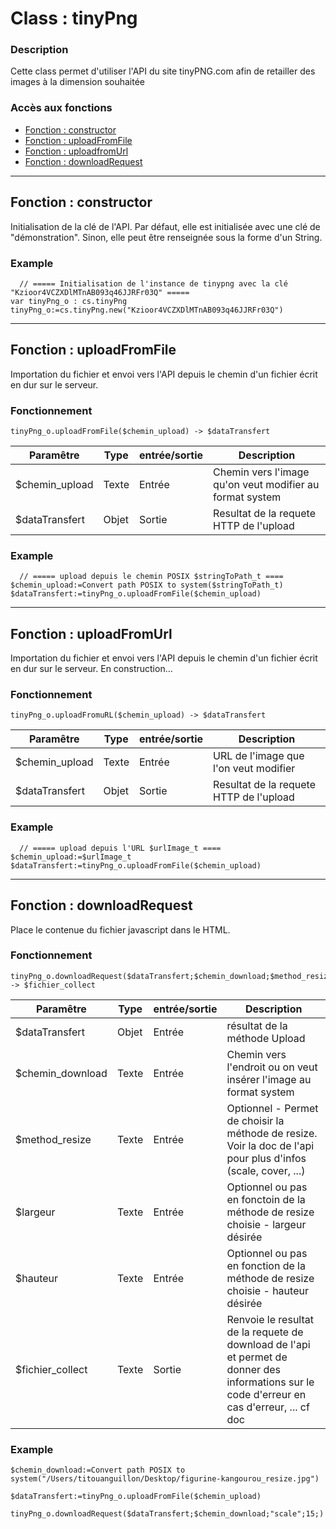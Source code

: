 ﻿<!-- Type your summary here -->
# Class : tinyPng

### Description
Cette class permet d'utiliser l'API du site tinyPNG.com afin de retailler des images à la dimension souhaitée

### Accès aux fonctions
* [Fonction : constructor](#fonction--constructor)
* [Fonction : uploadFromFile](#fonction--uploadFromFile)
* [Fonction : uploadfromUrl](#fonction--uploadfromUrl)
* [Fonction : downloadRequest](#fonction--downloadRequest)


------------------------------------------------------

## Fonction : constructor
Initialisation de la clé de l'API. Par défaut, elle est initialisée avec une clé de "démonstration". Sinon, elle peut être renseignée sous la forme d'un String.


### Example
```4d
  // ===== Initialisation de l'instance de tinypng avec la clé "Kzioor4VCZXDlMTnAB093q46JJRFr03Q" =====
var tinyPng_o : cs.tinyPng
tinyPng_o:=cs.tinyPng.new("Kzioor4VCZXDlMTnAB093q46JJRFr03Q")
```


------------------------------------------------------

## Fonction : uploadFromFile
Importation du fichier et envoi vers l'API depuis le chemin d'un fichier écrit en dur sur le serveur.

### Fonctionnement
```4d
tinyPng_o.uploadFromFile($chemin_upload) -> $dataTransfert
```

| Paramêtre      | Type       | entrée/sortie | Description |
| -------------- | ---------- | ------------- | ----------- |
| $chemin_upload| Texte      | Entrée        | Chemin vers l'image qu'on veut modifier au format system |
| $dataTransfert | Objet     | Sortie        | Resultat de la requete HTTP de l'upload |


### Example
```4d
  // ===== upload depuis le chemin POSIX $stringToPath_t ====
$chemin_upload:=Convert path POSIX to system($stringToPath_t)
$dataTransfert:=tinyPng_o.uploadFromFile($chemin_upload)
```


------------------------------------------------------

## Fonction : uploadFromUrl
Importation du fichier et envoi vers l'API depuis le chemin d'un fichier écrit en dur sur le serveur. En construction...

### Fonctionnement
```4d
tinyPng_o.uploadFromuRL($chemin_upload) -> $dataTransfert
```

| Paramêtre      | Type       | entrée/sortie | Description |
| -------------- | ---------- | ------------- | ----------- |
| $chemin_upload| Texte      | Entrée        | URL de l'image que l'on veut modifier |
| $dataTransfert | Objet     | Sortie        | Resultat de la requete HTTP de l'upload |


### Example
```4d
  // ===== upload depuis l'URL $urlImage_t ====
$chemin_upload:=$urlImage_t
$dataTransfert:=tinyPng_o.uploadFromFile($chemin_upload)
```


------------------------------------------------------

## Fonction : downloadRequest
Place le contenue du fichier javascript dans le HTML.

### Fonctionnement
```4d
tinyPng_o.downloadRequest($dataTransfert;$chemin_download;$method_resize;$largeur;$hauteur;) -> $fichier_collect
```

| Paramêtre      | Type       | entrée/sortie | Description |
| -------------- | ---------- | ------------- | ----------- |
| $dataTransfert| Objet     | Entrée        | résultat de la méthode Upload |
| $chemin_download | Texte     | Entrée       | Chemin vers l'endroit ou on veut insérer l'image au format system  |
| $method_resize | Texte     | Entrée       | Optionnel - Permet de choisir la méthode de resize. Voir la doc de l'api pour plus d'infos (scale, cover, ...)  |
| $largeur | Texte     | Entrée       | Optionnel ou pas en fonctoin de la méthode de resize choisie - largeur désirée  |
| $hauteur | Texte     | Entrée       | Optionnel ou pas en fonction de la méthode de resize choisie - hauteur désirée  |
| $fichier_collect | Texte     | Sortie       | Renvoie le resultat de la requete de download de l'api et permet de donner des informations sur le code d'erreur en cas d'erreur, ... cf doc  |




### Example

```4d
$chemin_download:=Convert path POSIX to system("/Users/titouanguillon/Desktop/figurine-kangourou_resize.jpg")

$dataTransfert:=tinyPng_o.uploadFromFile($chemin_upload)

tinyPng_o.downloadRequest($dataTransfert;$chemin_download;"scale";15;)
```
